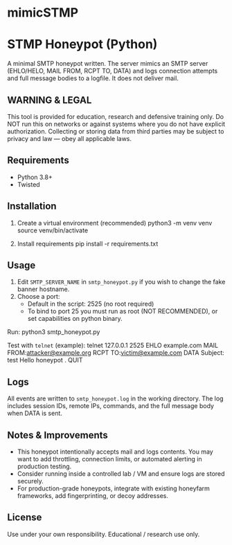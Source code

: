 # mimicSTMP
STMP Honeypot (Python)
=============

A minimal SMTP honeypot written. The server mimics an SMTP server (EHLO/HELO, MAIL FROM, RCPT TO, DATA)
and logs connection attempts and full message bodies to a logfile. It does not deliver mail.

WARNING & LEGAL
---------------
This tool is provided for education, research and defensive training only.
Do NOT run this on networks or against systems where you do not have explicit authorization.
Collecting or storing data from third parties may be subject to privacy and law — obey all applicable laws.

Requirements
------------
- Python 3.8+
- Twisted

Installation
------------
1. Create a virtual environment (recommended)
   python3 -m venv venv
   source venv/bin/activate

2. Install requirements
   pip install -r requirements.txt

Usage
-----
1. Edit `SMTP_SERVER_NAME` in `smtp_honeypot.py` if you wish to change the fake banner hostname.
2. Choose a port:
   - Default in the script: 2525 (no root required)
   - To bind to port 25 you must run as root (NOT RECOMMENDED), or set capabilities on python binary.

Run:
   python3 smtp_honeypot.py

Test with `telnet` (example):
   telnet 127.0.0.1 2525
   EHLO example.com
   MAIL FROM:<attacker@example.org>
   RCPT TO:<victim@example.com>
   DATA
   Subject: test
   Hello honeypot
   .
   QUIT

Logs
----
All events are written to `smtp_honeypot.log` in the working directory. The log includes session IDs,
remote IPs, commands, and the full message body when DATA is sent.

Notes & Improvements
--------------------
- This honeypot intentionally accepts mail and logs contents. You may want to add throttling, connection limits,
  or automated alerting in production testing.
- Consider running inside a controlled lab / VM and ensure logs are stored securely.
- For production-grade honeypots, integrate with existing honeyfarm frameworks, add fingerprinting, or decoy addresses.

License
-------
Use under your own responsibility. Educational / research use only.
